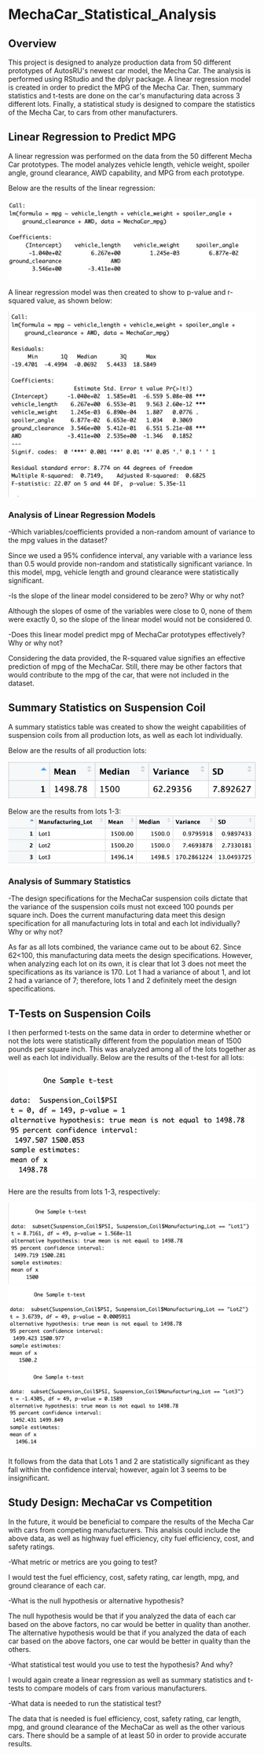 # MechaCar_Statistical_Analysis

## Overview
This project is designed to analyze production data from 50 different prototypes of AutosRU's newest car model, the Mecha Car.  The analysis is performed using RStudio and the dplyr package. A linear regression model is created in order to predict the MPG of the Mecha Car.  Then, summary statistics and t-tests are done on the car's manufacturing data across 3 different lots.  Finally, a statistical study is designed to compare the statistics of the Mecha Car, to cars from other manufacturers.  

## Linear Regression to Predict MPG
A linear regression was performed on the data from the 50 different Mecha Car prototypes. The model analyzes vehicle length, vehicle weight, spoiler angle, ground clearance, AWD capability, and MPG from each prototype. 

Below are the results of the linear regression:

![Linear Regression](https://github.com/heatherhutchinson211/MechaCar_Statistical_Analysis/blob/main/Linear_Regression.png)

A linear regression model was then created to show to p-value and r-squared value, as shown below:

![Values](https://github.com/heatherhutchinson211/MechaCar_Statistical_Analysis/blob/main/Linear_Regression_Summary.png)

### Analysis of Linear Regression Models
-Which variables/coefficients provided a non-random amount of variance to the mpg values in the dataset?

Since we used a 95% confidence interval, any variable with a variance less than 0.5 would provide non-random and statistically significant variance.  In this model, mpg, vehicle length and ground clearance were statistically significant.

-Is the slope of the linear model considered to be zero? Why or why not?

Although the slopes of osme of the variables were close to 0, none of them were exactly 0, so the slope of the linear model would not be considered 0. 

-Does this linear model predict mpg of MechaCar prototypes effectively? Why or why not?

Considering the data provided, the R-squared value signifies an effective prediction of mpg of the MechaCar.  Still, there may be other factors that would contribute to the mpg of the car, that were not included in the dataset. 

## Summary Statistics on Suspension Coil

A summary statistics table was created to show the weight capabilities of suspension coils from all production lots, as well as each lot individually.  

Below are the results of all production lots:

![Production lots](https://github.com/heatherhutchinson211/MechaCar_Statistical_Analysis/blob/main/All_Lots.png)

Below are the results from lots 1-3:
![Lots1-3](https://github.com/heatherhutchinson211/MechaCar_Statistical_Analysis/blob/main/Lots_1-3.png)

### Analysis of Summary Statistics

-The design specifications for the MechaCar suspension coils dictate that the variance of the suspension coils must not exceed 100 pounds per square inch. Does the current manufacturing data meet this design specification for all manufacturing lots in total and each lot individually? Why or why not?

As far as all lots combined, the variance came out to be about 62.  Since 62<100, this manufacturing data meets the design specifications.  However, when analyzing each lot on its own, it is clear that lot 3 does not meet the specifications as its variance is 170.  Lot 1 had a variance of about 1, and lot 2 had a variance of 7; therefore, lots 1 and 2 definitely meet the design specifications. 


## T-Tests on Suspension Coils

I then performed t-tests on the same data in order to determine whether or not the lots were statistically different from the population mean of 1500 pounds per square inch.  This was analyzed among all of the lots together as well as each lot individually. 
Below are the results of the t-test for all lots:

![All Lots](https://github.com/heatherhutchinson211/MechaCar_Statistical_Analysis/blob/main/Lots_TTest.png)


Here are the results from lots 1-3, respectively:

![Lot1](https://github.com/heatherhutchinson211/MechaCar_Statistical_Analysis/blob/main/Lot1.png)
![Lot2](https://github.com/heatherhutchinson211/MechaCar_Statistical_Analysis/blob/main/Lot2.png)
![Lot3](https://github.com/heatherhutchinson211/MechaCar_Statistical_Analysis/blob/main/Lot3.png)

It follows from the data that Lots 1 and 2 are statistically significant as they fall within the confidence interval; however, again lot 3 seems to be insignificant. 

## Study Design: MechaCar vs Competition

In the future, it would be beneficial to compare the results of the Mecha Car with cars from competing manufacturers. This analsis could include the above data, as well as highway fuel efficiency, city fuel efficiency, cost, and safety ratings. 

-What metric or metrics are you going to test?

I would test the fuel efficiency, cost, safety rating, car length, mpg, and ground clearance of each car.  

-What is the null hypothesis or alternative hypothesis?

The null hypothesis would be that if you analyzed the data of each car based on the above factors, no car would be better in quality than another.  The alternative hypothesis would be that if you analyzed the data of each car based on the above factors, one car would be better in quality than the others. 

-What statistical test would you use to test the hypothesis? And why?

I would again create a linear regression as well as summary statistics and t-tests to compare models of cars from various manufacturers. 

-What data is needed to run the statistical test?

The data that is needed is fuel efficiency, cost, safety rating, car length, mpg, and ground clearance of the MechaCar as well as the other various cars.  There should be a sample of at least 50 in order to provide accurate results. 
